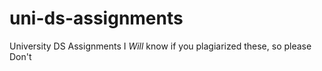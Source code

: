 # uni-ds-assignments
University DS Assignments
I _Will_ know if you plagiarized these, so please Don't
